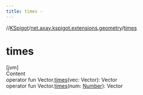 ```yaml
---
title: times -
---
```

//[KSpigot](../index.md)/[net.axay.kspigot.extensions.geometry](index.md)/[times](times.md)



# times  
[jvm]  
Content  
operator fun Vector.[times](times.md)(vec: Vector): Vector  
operator fun Vector.[times](times.md)(num: [Number](https://kotlinlang.org/api/latest/jvm/stdlib/kotlin/-number/index.html)): Vector  



